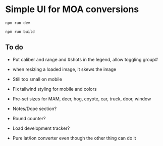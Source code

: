 # Simple UI for MOA conversions

`npm run dev`

`npm run build`

## To do

- Put caliber and range and #shots in the legend, allow toggling group#
- when resizing a loaded image, it skews the image
- Still too small on mobile
- Fix tailwind styling for mobile and colors 

- Pre-set sizes for MAM, deer, hog, coyote, car, truck, door, window
- Notes/Dope section?
- Round counter?
- Load development tracker?
- Pure lat/lon converter even though the other thing can do it